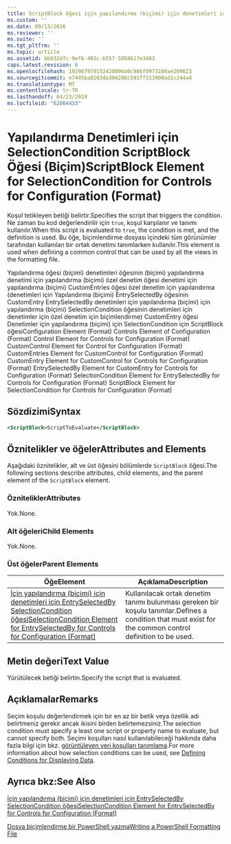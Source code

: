 ```yaml
---
title: ScriptBlock öğesi için yapılandırma (biçimi) için denetimleri için SelectionCondition | Microsoft Docs
ms.custom: ''
ms.date: 09/13/2016
ms.reviewer: ''
ms.suite: ''
ms.tgt_pltfrm: ''
ms.topic: article
ms.assetid: bb032dfc-9ef6-403c-b557-5858617e3483
caps.latest.revision: 6
ms.openlocfilehash: 102987970152420896a0c986f0973280ae209623
ms.sourcegitcommit: e7445ba8203da304286c591ff513900ad1c244a4
ms.translationtype: MT
ms.contentlocale: tr-TR
ms.lasthandoff: 04/23/2019
ms.locfileid: "62064433"
---
```

# <a name="scriptblock-element-for-selectioncondition-for-controls-for-configuration-format"></a><span data-ttu-id="e9606-102">Yapılandırma Denetimleri için SelectionCondition ScriptBlock Öğesi (Biçim)</span><span class="sxs-lookup"><span data-stu-id="e9606-102">ScriptBlock Element for SelectionCondition for Controls for Configuration (Format)</span></span>

<span data-ttu-id="e9606-103">Koşul tetikleyen betiği belirtir.</span><span class="sxs-lookup"><span data-stu-id="e9606-103">Specifies the script that triggers the condition.</span></span> <span data-ttu-id="e9606-104">Ne zaman bu kod değerlendirilir için `true`, koşul karşılanır ve tanımı kullanılır.</span><span class="sxs-lookup"><span data-stu-id="e9606-104">When this script is evaluated to `true`, the condition is met, and the definition is used.</span></span> <span data-ttu-id="e9606-105">Bu öğe, biçimlendirme dosyası içindeki tüm görünümler tarafından kullanılan bir ortak denetimi tanımlarken kullanılır.</span><span class="sxs-lookup"><span data-stu-id="e9606-105">This element is used when defining a common control that can be used by all the views in the formatting file.</span></span>

<span data-ttu-id="e9606-106">Yapılandırma öğesi (biçimi) denetimleri öğesinin (biçimi) yapılandırma denetimi için yapılandırma (biçimi) özel denetim öğesi denetimi için yapılandırma (biçimi) CustomEntries öğesi özel denetim için yapılandırma (denetimleri için Yapılandırma (biçimi) EntrySelectedBy öğesinin CustomEntry EntrySelectedBy denetimleri için yapılandırma (biçimi) için yapılandırma (biçimi) SelectionCondition öğesinin denetimleri için denetimler için özel denetim için biçimlendirme) CustomEntry öğesi Denetimler için yapılandırma (biçimi) için SelectionCondition için ScriptBlock öğesi</span><span class="sxs-lookup"><span data-stu-id="e9606-106">Configuration Element (Format) Controls Element of Configuration (Format) Control Element for Controls for Configuration (Format) CustomControl Element for Control for Configuration (Format) CustomEntries Element for CustomControl for Configuration (Format) CustomEntry Element for CustomControl for Controls for Configuration (Format) EntrySelectedBy Element for CustomEntry for Controls for Configuration (Format) SelectionCondition Element for EntrySelectedBy for Controls for Configuration (Format) ScriptBlock Element for SelectionCondition for Controls for Configuration (Format)</span></span>

## <a name="syntax"></a><span data-ttu-id="e9606-107">Sözdizimi</span><span class="sxs-lookup"><span data-stu-id="e9606-107">Syntax</span></span>

```xml
<ScriptBlock>ScriptToEvaluate</ScriptBlock>
```

## <a name="attributes-and-elements"></a><span data-ttu-id="e9606-108">Öznitelikler ve öğeler</span><span class="sxs-lookup"><span data-stu-id="e9606-108">Attributes and Elements</span></span>

<span data-ttu-id="e9606-109">Aşağıdaki öznitelikler, alt ve üst öğesini bölümlerde `ScriptBlock` öğesi.</span><span class="sxs-lookup"><span data-stu-id="e9606-109">The following sections describe attributes, child elements, and the parent element of the `ScriptBlock` element.</span></span>

### <a name="attributes"></a><span data-ttu-id="e9606-110">Öznitelikler</span><span class="sxs-lookup"><span data-stu-id="e9606-110">Attributes</span></span>

<span data-ttu-id="e9606-111">Yok.</span><span class="sxs-lookup"><span data-stu-id="e9606-111">None.</span></span>

### <a name="child-elements"></a><span data-ttu-id="e9606-112">Alt öğeleri</span><span class="sxs-lookup"><span data-stu-id="e9606-112">Child Elements</span></span>

<span data-ttu-id="e9606-113">Yok.</span><span class="sxs-lookup"><span data-stu-id="e9606-113">None.</span></span>

### <a name="parent-elements"></a><span data-ttu-id="e9606-114">Üst öğeler</span><span class="sxs-lookup"><span data-stu-id="e9606-114">Parent Elements</span></span>

|<span data-ttu-id="e9606-115">Öğe</span><span class="sxs-lookup"><span data-stu-id="e9606-115">Element</span></span>|<span data-ttu-id="e9606-116">Açıklama</span><span class="sxs-lookup"><span data-stu-id="e9606-116">Description</span></span>|
|-------------|-----------------|
|[<span data-ttu-id="e9606-117">İçin yapılandırma (biçimi) için denetimleri için EntrySelectedBy SelectionCondition öğesi</span><span class="sxs-lookup"><span data-stu-id="e9606-117">SelectionCondition Element for EntrySelectedBy for Controls for Configuration (Format)</span></span>](./selectioncondition-element-for-entryselectedby-for-controls-for-configuration-format.md)|<span data-ttu-id="e9606-118">Kullanılacak ortak denetim tanımı bulunması gereken bir koşulu tanımlar.</span><span class="sxs-lookup"><span data-stu-id="e9606-118">Defines a condition that must exist for the common control definition to be used.</span></span>|

## <a name="text-value"></a><span data-ttu-id="e9606-119">Metin değeri</span><span class="sxs-lookup"><span data-stu-id="e9606-119">Text Value</span></span>

<span data-ttu-id="e9606-120">Yürütülecek betiği belirtin.</span><span class="sxs-lookup"><span data-stu-id="e9606-120">Specify the script that is evaluated.</span></span>

## <a name="remarks"></a><span data-ttu-id="e9606-121">Açıklamalar</span><span class="sxs-lookup"><span data-stu-id="e9606-121">Remarks</span></span>

<span data-ttu-id="e9606-122">Seçim koşulu değerlendirmek için bir en az bir betik veya özellik adı belirtmeniz gerekir ancak ikisini birden belirtemezsiniz.</span><span class="sxs-lookup"><span data-stu-id="e9606-122">The selection condition must specify a least one script or property name to evaluate, but cannot specify both.</span></span> <span data-ttu-id="e9606-123">Seçimi koşulları nasıl kullanılabileceği hakkında daha fazla bilgi için bkz. [görüntüleyen veri koşulları tanımlama](./defining-conditions-for-displaying-data.md).</span><span class="sxs-lookup"><span data-stu-id="e9606-123">For more information about how selection conditions can be used, see [Defining Conditions for Displaying Data](./defining-conditions-for-displaying-data.md).</span></span>

## <a name="see-also"></a><span data-ttu-id="e9606-124">Ayrıca bkz:</span><span class="sxs-lookup"><span data-stu-id="e9606-124">See Also</span></span>

[<span data-ttu-id="e9606-125">İçin yapılandırma (biçimi) için denetimleri için EntrySelectedBy SelectionCondition öğesi</span><span class="sxs-lookup"><span data-stu-id="e9606-125">SelectionCondition Element for EntrySelectedBy for Controls for Configuration (Format)</span></span>](./selectioncondition-element-for-entryselectedby-for-controls-for-configuration-format.md)

[<span data-ttu-id="e9606-126">Dosya biçimlendirme bir PowerShell yazma</span><span class="sxs-lookup"><span data-stu-id="e9606-126">Writing a PowerShell Formatting File</span></span>](./writing-a-powershell-formatting-file.md)
